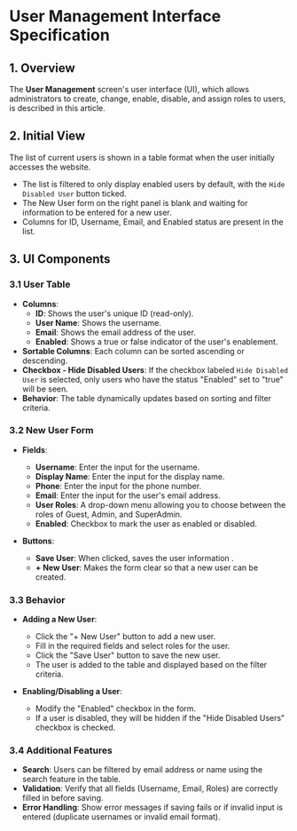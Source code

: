 
# User Management Interface Specification

## 1. Overview
The **User Management** screen's user interface (UI), which allows administrators to create, change, enable, disable, and assign roles to users, is described in this article.

## 2. Initial View
The list of current users is shown in a table format when the user initially accesses the website.
- The list is filtered to only display enabled users by default, with the `Hide Disabled User` button ticked.
- The New User form on the right panel is blank and waiting for information to be entered for a new user.
- Columns for ID, Username, Email, and Enabled status are present in the list.

## 3. UI Components

### 3.1 User Table
- **Columns**:
  - **ID**: Shows the user's unique ID (read-only).
  - **User Name**: Shows the username.
  - **Email**: Shows the email address of the user.
  - **Enabled**: Shows a true or false indicator of the user's enablement.
- **Sortable Columns**: Each column can be sorted ascending or descending.
- **Checkbox - Hide Disabled Users**: If the checkbox labeled `Hide Disabled User` is selected, only users who have the status "Enabled" set to "true" will be seen.
- **Behavior**: The table dynamically updates based on sorting and filter criteria.


### 3.2 New User Form
- **Fields**:
  - **Username**: Enter the input for the username.
  - **Display Name**: Enter the input for the display name.
  - **Phone**: Enter the input for the phone number.
  - **Email**: Enter the input for the user's email address.
  - **User Roles**:  A drop-down menu allowing you to choose between the roles of Guest, Admin, and SuperAdmin.
  - **Enabled**: Checkbox to mark the user as enabled or disabled.
  
- **Buttons**:
  - **Save User**: When clicked, saves the user information .
  - **+ New User**: Makes the form clear so that a new user can be created.
  
### 3.3 Behavior
- **Adding a New User**:
  - Click the "+ New User" button to add a new user.
  - Fill in the required fields and select roles for the user.
  - Click the "Save User" button to save the new user.
  - The user is added to the table and displayed based on the filter criteria.
  
  
- **Enabling/Disabling a User**:
  - Modify the "Enabled" checkbox in the form.
  - If a user is disabled, they will be hidden if the "Hide Disabled Users" checkbox is checked.

### 3.4 Additional Features
- **Search**: Users can be filtered by email address or name using the search feature in the table.
- **Validation**: Verify that all fields (Username, Email, Roles) are correctly filled in before saving.
- **Error Handling**: Show error messages if saving fails or if invalid input is entered (duplicate usernames or invalid email format).
